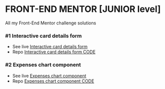 # FRONT-END MENTOR [JUNIOR level]
All my Front-End Mentor challenge solutions 

### #1 Interactive card details form
- See live [Interactive card details form](https://adammzkr.github.io/Front-End-Mentor-lvl2/interactive-card-details/index.html)
- Repo [Interactive card details form CODE](https://github.com/AdamMzkr/Front-End-Mentor-lvl2/tree/main/interactive-card-details)

### #2 Expenses chart component
- See live [Expenses chart component](https://adammzkr.github.io/Front-End-Mentor-lvl2/expenses-chart-component/index.html)
- Repo [Expenses chart component CODE](https://github.com/AdamMzkr/Front-End-Mentor-lvl2/tree/main/expenses-chart-component)

